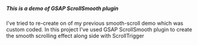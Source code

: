 ##### This is a demo of GSAP ScrollSmooth plugin

I've tried to re-create on of my previous smooth-scroll demo which was custom coded. In this project I've used GSAP ScrollSmooth plugin to create the smooth scrolling effect along side with ScrollTrigger
